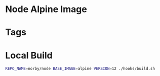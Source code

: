 # Node Alpine Image

# Tags

# Local Build
```bash
REPO_NAME=norby/node BASE_IMAGE=alpine VERSION=12 ./hooks/build.sh
```